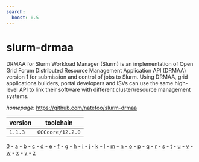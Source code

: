 ```yaml
---
search:
  boost: 0.5
---
```

# slurm-drmaa

DRMAA for Slurm Workload Manager (Slurm) is an implementation  of Open Grid Forum Distributed Resource Management Application API (DRMAA)  version 1 for submission and control of jobs to Slurm. Using DRMAA,  grid applications builders, portal developers and ISVs can use the same  high-level API to link their software with different cluster/resource management systems.

*homepage*: <https://github.com/natefoo/slurm-drmaa>

version | toolchain
--------|----------
``1.1.3`` | ``GCCcore/12.2.0``

[0](../0/index.md) - [a](../a/index.md) - [b](../b/index.md) - [c](../c/index.md) - [d](../d/index.md) - [e](../e/index.md) - [f](../f/index.md) - [g](../g/index.md) - [h](../h/index.md) - [i](../i/index.md) - [j](../j/index.md) - [k](../k/index.md) - [l](../l/index.md) - [m](../m/index.md) - [n](../n/index.md) - [o](../o/index.md) - [p](../p/index.md) - [q](../q/index.md) - [r](../r/index.md) - [s](../s/index.md) - [t](../t/index.md) - [u](../u/index.md) - [v](../v/index.md) - [w](../w/index.md) - [x](../x/index.md) - [y](../y/index.md) - [z](../z/index.md)

